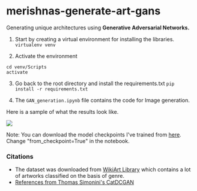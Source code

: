 # merishnas-generate-art-gans

Generating unique architectures using **Generative Adversarial Networks.**

1. Start by creating a virtual environment for installing the libraries.
```virtualenv venv```

2. Activate the environment
```
cd venv/Scripts
activate
```

3. Go back to the root directory and install the requirements.txt
```pip install -r requirements.txt```

4. The `GAN_generation.ipynb` file contains the code for Image generation.

Here is a sample of what the results look like.

<img src="imgs/architecture_result.gif">

Note: You can download the model checkpoints I've trained from [here](https://drive.google.com/drive/folders/1ApQPifX9OoIzjPjzuMjRZKRvs4WtU_pM?usp=sharing). Change "from_checkpoint=True" in the notebook.

### Citations

- The dataset was downloaded from [WikiArt Library](https://www.wikiart.org/en/paintings-by-genre) which contains a lot of artworks classified on the basis of genre.
- [References from Thomas Simonini's CatDCGAN](https://github.com/simoninithomas/CatDCGAN)